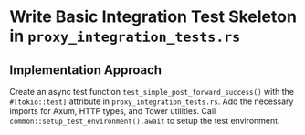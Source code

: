 # Write Basic Integration Test Skeleton in `proxy_integration_tests.rs`

## Implementation Approach
Create an async test function `test_simple_post_forward_success()` with the `#[tokio::test]` attribute in `proxy_integration_tests.rs`. Add the necessary imports for Axum, HTTP types, and Tower utilities. Call `common::setup_test_environment().await` to setup the test environment.